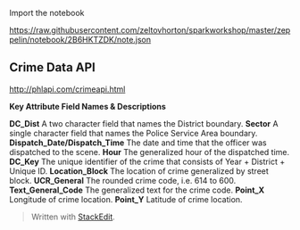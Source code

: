 

Import the notebook

https://raw.githubusercontent.com/zeltovhorton/sparkworkshop/master/zeppelin/notebook/2B6HKTZDK/note.json


Crime Data API
--------------

http://phlapi.com/crimeapi.html

**Key Attribute Field Names & Descriptions**

**DC_Dist**	A two character field that names the District boundary.
**Sector**	A single character field that names the Police Service Area boundary.
**Dispatch_Date/Dispatch_Time**	The date and time that the officer was dispatched to the scene.
**Hour**	The generalized hour of the dispatched time.
**DC_Key**	The unique identifier of the crime that consists of Year + District + Unique ID.
**Location_Block**	The location of crime generalized by street block.
**UCR_General**	The rounded crime code, i.e. 614 to 600.
**Text_General_Code**	The generalized text for the crime code.
**Point_X**	Longitude of crime location.
**Point_Y**	Latitude of crime location.
    

> Written with [StackEdit](https://stackedit.io/).